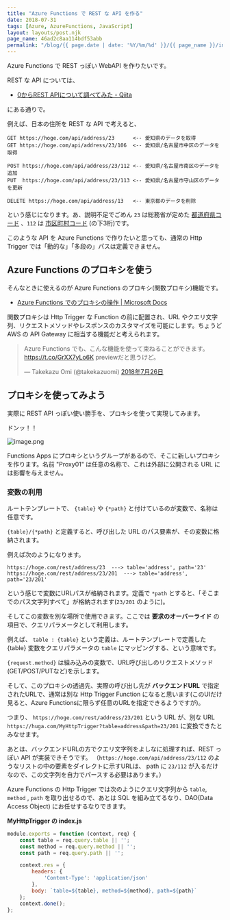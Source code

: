 ```yaml
---
title: "Azure Functions で REST な API を作る"
date: 2018-07-31
tags: [Azure, AzureFunctions, JavaScript]
layout: layouts/post.njk
page_name: 46ad2c8aa114bdf53abb
permalink: "/blog/{{ page.date | date: '%Y/%m/%d' }}/{{ page_name }}/index.html"
---
```

Azure Functions で REST っぽい WebAPI を作りたいです。

<!--more-->

REST な API については、

* [0からREST APIについて調べてみた - Qiita](https://qiita.com/masato44gm/items/dffb8281536ad321fb08)

にある通りで。

例えば、日本の住所を REST な API で考えると、

```
GET https://hoge.com/api/address/23      <-- 愛知県のデータを取得
GET https://hoge.com/api/address/23/106  <-- 愛知県/名古屋市中区のデータを取得

POST https://hoge.com/api/address/23/112 <-- 愛知県/名古屋市南区のデータを追加
PUT  https://hoge.com/api/address/23/113 <-- 愛知県/名古屋市守山区のデータを更新

DELETE https://hoge.com/api/address/13   <-- 東京都のデータを削除
```

という感じになります。あ、説明不足でごめん ``23`` は総務省が定めた [都道府県コード](http://www.soumu.go.jp/denshijiti/code.html) 、``112`` は [市区町村コード](http://www.soumu.go.jp/denshijiti/code.html) (の下3桁)です。

このような API を Azure Functions で作りたいと思っても、通常の Http Trigger では「動的な」「多段の」パスは定義できません。

## Azure Functions のプロキシを使う

そんなときに使えるのが Azure Functions のプロキシ(関数プロキシ)機能です。

* [Azure Functions でのプロキシの操作 | Microsoft Docs](https://docs.microsoft.com/ja-jp/azure/azure-functions/functions-proxies)

関数プロキシは Http Trigger な Function の前に配置され、URL やクエリ文字列、リクエストメソッドやレスポンスのカスタマイズを可能にします。ちょうど AWS の API Gateway に相当する機能だと考えられます。

<blockquote class="twitter-tweet" data-lang="ja"><p lang="ja" dir="ltr">Azure Functions でも、こんな機能を使って束ねることができます。<a href="https://t.co/GrXX7yLo6K">https://t.co/GrXX7yLo6K</a> previewだと思うけど。</p>&mdash; Takekazu Omi (@takekazuomi) <a href="https://twitter.com/takekazuomi/status/1022301008972541952?ref_src=twsrc%5Etfw">2018年7月26日</a></blockquote>
<script async src="https://platform.twitter.com/widgets.js" charset="utf-8"></script>

## プロキシを使ってみよう

実際に REST API っぽい使い勝手を、プロキシを使って実現してみます。

ドンッ！！

![image.png](https://qiita-image-store.s3.amazonaws.com/0/8227/14cee5a9-6f42-4670-13f6-0e84df8f5b08.png)

Functions Apps にプロキシというグループがあるので、そこに新しいプロキシを作ります。名前 "Proxy01" は任意の名称で、これは外部に公開される URL には影響を与えません。

### 変数の利用

ルートテンプレートで、 ``{table}`` や ``{*path}`` と付けているのが変数で、名称は任意です。

``{table}/{*path}`` と定義すると、呼び出した URL のパス要素が、その変数に格納されます。

例えば次のようになります。

```
https://hoge.com/rest/address/23  ---> table='address', path='23'
https://hoge.com/rest/address/23/201  ---> table='address', path='23/201'
```

という感じで変数にURLパスが格納されます。定義で ``*path`` とすると、「そこまでのパス文字列すべて」が格納されます(``23/201`` のように)。

そしてこの変数を別な場所で使用できます。ここでは **要求のオーバーライド** の項目で、クエリパラメータとして利用します。

例えば、 ``table : {table}`` という定義は、ルートテンプレートで定義した {table} 変数をクエリパラメータの ``table`` にマッピングする、という意味です。

``{request.method}`` は組み込みの変数で、URL呼び出しのリクエストメソッド(GET/POST/PUTなど)を示します。

そして、このプロキシの透過先、実際の呼び出し先が **バックエンドURL** で指定されたURLで、通常は別な Http Trigger Function になると思います(このUIだけ見ると、Azure Functionsに限らず任意のURLを指定できるようですが)。

つまり、
``https://hoge.com/rest/address/23/201`` 
という URL が、別な URL
``https://huga.com/MyHttpTrigger?table=address&path=23/201`` 
に変換できたとみなせます。

あとは、バックエンドURLの方でクエリ文字列をよしなに処理すれば、REST っぽい API が実装できそうです。
（``https://hoge.com/api/address/23/112`` のようなリストの中の要素をダイレクトに示すURLは、 path に ``23/112`` が入るだけなので、この文字列を自力でパースする必要はあります。）

Azure Functions の Http Trigger では次のようにクエリ文字列から ``table``, ``method`` , ``path`` を取り出せるので、あとは SQL を組み立てるなり、DAO(Data Access Object) にお任せするなりできます。

**MyHttpTrigger の index.js**

```javascript
module.exports = function (context, req) {
    const table = req.query.table || '';
    const method = req.query.method || '';
    const path = req.query.path || '';

    context.res = {
        headers: {
            'Content-Type': 'application/json'
        },
        body: `table=${table}, method=${method}, path=${path}`
    };
    context.done();
};
```
